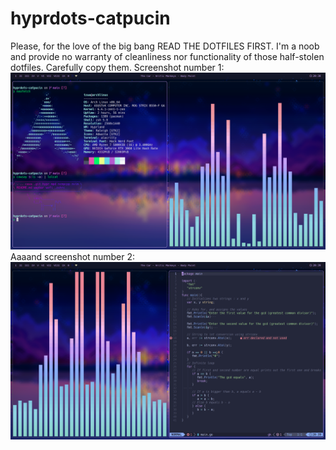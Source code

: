 # hyprdots-catpucin
Please, for the love of the big bang READ THE DOTFILES FIRST. I'm a noob and provide no warranty of cleanliness nor functionality of those half-stolen dotfiles. Carefully copy them. Screenshot number 1:
![alt text](https://github.com/Matekbezgatek/hyprdots-catpucin/blob/main/ss1.png)
Aaaand screenshot number 2:
![alt text](https://github.com/Matekbezgatek/hyprdots-catpucin/blob/main/ss2.png)
